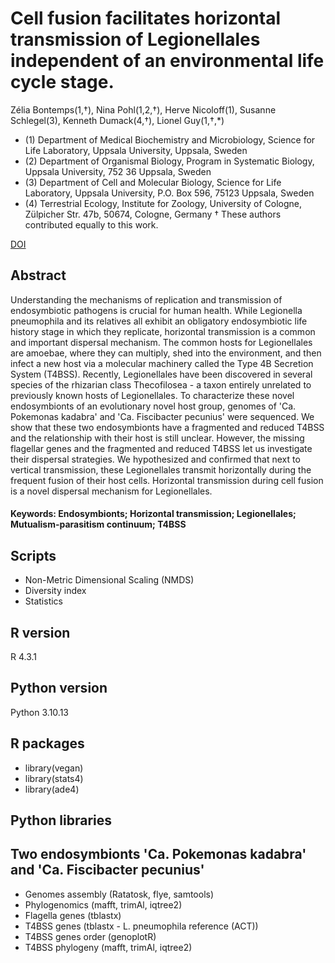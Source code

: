 # Cell fusion facilitates horizontal transmission of Legionellales independent of an environmental life cycle stage.  

Zélia Bontemps(1,†), Nina Pohl(1,2,†), Herve Nicoloff(1), Susanne Schlegel(3), Kenneth Dumack(4,†), Lionel Guy(1,†,*)  
 
- (1) Department of Medical Biochemistry and Microbiology, Science for Life Laboratory, Uppsala University, Uppsala, Sweden
- (2) Department of Organismal Biology, Program in Systematic Biology, Uppsala University, 752 36 Uppsala, Sweden
- (3) Department of Cell and Molecular Biology, Science for Life Laboratory, Uppsala University, P.O. Box 596, 75123 Uppsala, Sweden
- (4) Terrestrial Ecology, Institute for Zoology, University of Cologne, Zülpicher Str. 47b, 50674, Cologne, Germany
† These authors contributed equally to this work.

[DOI]()

## Abstract
Understanding the mechanisms of replication and transmission of endosymbiotic pathogens is crucial for human health. While Legionella pneumophila and its relatives all exhibit an obligatory endosymbiotic life history stage in which they replicate, horizontal transmission is a common and important dispersal mechanism. The common hosts for Legionellales are amoebae, where they can multiply, shed into the environment, and then infect a new host via a molecular machinery called the Type 4B Secretion System (T4BSS). Recently, Legionellales have been discovered in several species of the rhizarian class Thecofilosea - a taxon entirely unrelated to previously known hosts of Legionellales.  To characterize these novel endosymbionts of an evolutionary novel host group, genomes of 'Ca. Pokemonas kadabra' and 'Ca. Fiscibacter pecunius' were sequenced. We show that these two endosymbionts have a fragmented and reduced T4BSS and the relationship with their host is still unclear. However, the missing flagellar genes and the fragmented and reduced T4BSS let us investigate their dispersal strategies. We hypothesized and confirmed that next to vertical transmission, these Legionellales transmit horizontally during the frequent fusion of their host cells. Horizontal transmission during cell fusion is a novel dispersal mechanism for Legionellales. 

#### Keywords: Endosymbionts; Horizontal transmission; Legionellales; Mutualism-parasitism continuum; T4BSS

## Scripts
* Non-Metric Dimensional Scaling (NMDS)
* Diversity index
* Statistics

## R version
R 4.3.1
## Python version
Python 3.10.13

## R packages
* library(vegan)
* library(stats4)
* library(ade4)

## Python libraries


## Two endosymbionts 'Ca. Pokemonas kadabra' and 'Ca. Fiscibacter pecunius'
- Genomes assembly (Ratatosk, flye, samtools)
- Phylogenomics (mafft, trimAl, iqtree2)
- Flagella genes (tblastx)
- T4BSS genes (tblastx - L. pneumophila reference (ACT))
- T4BSS genes order (genoplotR)
- T4BSS phylogeny (mafft, trimAl, iqtree2)
